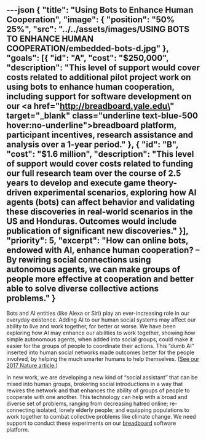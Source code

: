 ---json
{
  "title": "Using Bots to Enhance Human Cooperation",
  "image": {
    "position": "50% 25%",
    "src": "../../assets/images/USING BOTS TO ENHANCE HUMAN COOPERATION/embedded-bots-d.jpg"
  },
  "goals": [{
    "id": "A",
    "cost": "$250,000",
    "description": "This level of support would cover costs related to additional pilot project work on using bots to enhance human cooperation, including support for software development on our <a href=\"http://breadboard.yale.edu\" target=\"_blank\" class=\"underline text-blue-500 hover:no-underline\">breadboard</a> platform, participant incentives, research assistance and analysis over a 1-year period."
  }, {
    "id": "B",
    "cost": "$1.6 million",
    "description": "This level of support would cover costs related to funding our full research team over the course of 2.5 years to develop and execute game theory-driven experimental scenarios, exploring how AI agents (bots) can affect behavior and validating these discoveries in real-world scenarios in the US and Honduras. Outcomes would include publication of significant new discoveries."
  }],
  "priority": 5,
  "excerpt": "How can online bots, endowed with AI, enhance human cooperation? – By rewiring social connections using autonomous agents, we can make groups of people more effective at cooperation and better able to solve diverse collective actions problems."
}
---

Bots and AI entities (like Alexa or Siri) play an ever-increasing role in our everyday existence. Adding AI to our human social systems may affect our ability to live and work together, for better or worse. We have been exploring how AI may enhance our abilities to work together, showing how simple autonomous agents, when added into social groups, could make it easier for the groups of people to coordinate their actions. This “dumb AI” inserted into human social networks made outcomes better for the people involved, by helping the much smarter humans to help themselves. ([See our 2017 Nature article.](http://humannaturelab.net/publications/locally-noisy-autonomous-agents-improve-global-human-coordination-in-network-experiments))

In new work, we are developing a new kind of “social assistant” that can be mixed into human groups, brokering social introductions in a way that rewires the network and that enhances the ability of groups of people to cooperate with one another.  This technology can help with a broad and diverse set of problems, ranging from decreasing hatred online; re-connecting isolated, lonely elderly people; and equipping populations to work together to combat collective problems like climate change. We need support to conduct these experiments on our [breadboard](http://breadboard.yale.edu) software platform.
